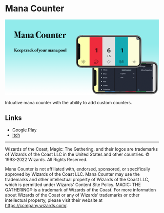 # Mana Counter

![](./assets/extras/play_featured.png)



Intuative mana counter with the ability to add custom counters.


## Links
* [Google Play](https://play.google.com/store/apps/details?id=com.jerakin.manacounter)
* [Itch](https://jerakin.itch.io/mana-counter)



___

Wizards of the Coast, Magic: The Gathering, and their logos are trademarks of Wizards of the Coast LLC in the United States and other countries. © 1993-2022 Wizards. All Rights Reserved.

Mana Counter is not affiliated with, endorsed, sponsored, or specifically approved by Wizards of the Coast LLC. Mana Counter may use the trademarks and other intellectual property of Wizards of the Coast LLC, which is permitted under Wizards' Content Site Policy. MAGIC: THE GATHERING® is a trademark of Wizards of the Coast. For more information about Wizards of the Coast or any of Wizards' trademarks or other intellectual property, please visit their website at https://company.wizards.com/.